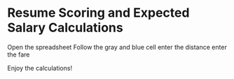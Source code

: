 Resume Scoring and Expected Salary Calculations
=============================================================
Open the spreadsheet
Follow the gray and blue cell
enter the distance
enter the fare

Enjoy the calculations!
